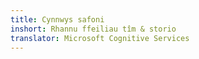 ```yaml
---
title: Cynnwys safoni
inshort: Rhannu ffeiliau tîm & storio
translator: Microsoft Cognitive Services
---
```





